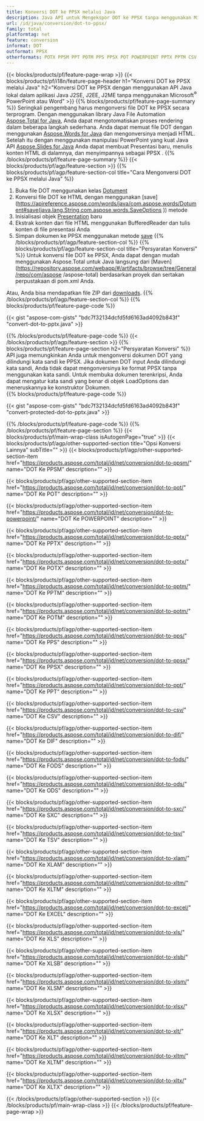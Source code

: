 ```yaml
---
title: Konversi DOT ke PPSX melalui Java
description: Java API untuk Mengekspor DOT ke PPSX tanpa menggunakan Microsoft Word atau PowerPoint
url: /id/java/conversion/dot-to-ppsx/
family: total
platformtag: net
feature: conversion
informat: DOT
outformat: PPSX
otherformats: POTX PPSM PPT POTM PPS PPSX POT POWERPOINT PPTX PPTM CSV DIF FODS ODS SXC TSV XLAM XLTM EXCEL XLS XLSB XLSM XLSX XLT XLTM XLTX
---
```

{{< blocks/products/pf/feature-page-wrap >}}
{{< blocks/products/pf/i18n/feature-page-header h1="Konversi DOT ke PPSX melalui Java" h2="Konversi DOT ke PPSX dengan menggunakan API Java lokal dalam aplikasi Java J2SE, J2EE, J2ME tanpa menggunakan Microsoft<sup>&reg;</sup> PowerPoint atau Word" >}}
{{% blocks/products/pf/feature-page-summary %}}
Seringkali pengembang harus mengonversi file DOT ke PPSX secara terprogram. Dengan menggunakan library Java File Automation [Aspose.Total for Java](https://products.aspose.com/total/java/), Anda dapat mengotomatiskan proses rendering dalam beberapa langkah sederhana. Anda dapat memuat file DOT dengan menggunakan [Aspose.Words for Java](https://products.aspose.com/words/java/) dan mengonversinya menjadi HTML. Setelah itu dengan menggunakan manipulasi PowerPoint yang kuat Java API [Aspose.Slides for Java](https://products.aspose.com/slides/java/) Anda dapat membuat Presentasi baru, menulis konten HTML di dalamnya, dan menyimpannya sebagai PPSX .
{{% /blocks/products/pf/feature-page-summary  %}}
{{< blocks/products/pf/agp/feature-section >}}
{{% blocks/products/pf/agp/feature-section-col title="Cara Mengonversi DOT ke PPSX melalui Java" %}}
1. Buka file DOT menggunakan kelas [Dotument](https://apireference.aspose.com/words/java/com.aspose.words/Dotument)
2. Konversi file DOT ke HTML dengan menggunakan [save](https://apireference.aspose.com/words/java/com.aspose.words/Dotument#save(java.lang.String,com.aspose.words.SaveOptions )) metode
3. Inisialisasi objek [Presentation](https://apireference.aspose.com/slides/java/com.aspose.slides/Presentation) baru
5. Ekstrak konten dari file HTML menggunakan BufferedReader dan tulis konten di file presentasi Anda
6. Simpan dokumen ke PPSX menggunakan metode [save](https://apireference.aspose.com/slides/java/com.aspose.slides/Presentation#save-java.io.OutputStream-int-)
{{% /blocks/products/pf/agp/feature-section-col %}}
{{% blocks/products/pf/agp/feature-section-col title="Persyaratan Konversi" %}}
Untuk konversi file DOT ke PPSX, Anda dapat dengan mudah menggunakan Aspose.Total untuk Java langsung dari [Maven](https://repository.aspose.com/webapp/#/artifacts/browse/tree/General/repo/com/aspose /aspose-total) berdasarkan proyek dan sertakan perpustakaan di pom.xml Anda.

Atau, Anda bisa mendapatkan file ZIP dari [downloads](https://downloads.aspose.com/total/java).
{{% /blocks/products/pf/agp/feature-section-col %}}
{{% blocks/products/pf/feature-page-code %}}

{{< gist "aspose-com-gists" "bdc7f32134dcfd5fd6163ad4092b843f" "convert-dot-to-pptx.java" >}}

{{% /blocks/products/pf/feature-page-code %}}
{{< /blocks/products/pf/agp/feature-section >}}
{{% blocks/products/pf/feature-page-section  h2="Persyaratan Konversi" %}}
API juga memungkinkan Anda untuk mengonversi dokumen DOT yang dilindungi kata sandi ke PPSX. Jika dokumen DOT input Anda dilindungi kata sandi, Anda tidak dapat mengonversinya ke format PPSX tanpa menggunakan kata sandi. Untuk membuka dokumen terenkripsi, Anda dapat mengatur kata sandi yang benar di objek LoadOptions dan meneruskannya ke konstruktor Dokumen.  
{{% blocks/products/pf/feature-page-code %}}

{{< gist "aspose-com-gists" "bdc7f32134dcfd5fd6163ad4092b843f" "convert-protected-dot-to-pptx.java" >}}
{{% /blocks/products/pf/feature-page-code  %}}
{{% /blocks/products/pf/feature-page-section %}}
{{< blocks/products/pf/main-wrap-class isAutogenPage="true" >}}
{{< blocks/products/pf/agp/other-supported-section title="Opsi Konversi Lainnya" subTitle="" >}}
{{< blocks/products/pf/agp/other-supported-section-item href="https://products.aspose.com/total/id/net/conversion/dot-to-ppsm/" name="DOT Ke PPSM" description="" >}}

{{< blocks/products/pf/agp/other-supported-section-item href="https://products.aspose.com/total/id/net/conversion/dot-to-pot/" name="DOT Ke POT" description="" >}}

{{< blocks/products/pf/agp/other-supported-section-item href="https://products.aspose.com/total/id/net/conversion/dot-to-powerpoint/" name="DOT Ke POWERPOINT" description="" >}}

{{< blocks/products/pf/agp/other-supported-section-item href="https://products.aspose.com/total/id/net/conversion/dot-to-pptx/" name="DOT Ke PPTX" description="" >}}

{{< blocks/products/pf/agp/other-supported-section-item href="https://products.aspose.com/total/id/net/conversion/dot-to-potx/" name="DOT Ke POTX" description="" >}}

{{< blocks/products/pf/agp/other-supported-section-item href="https://products.aspose.com/total/id/net/conversion/dot-to-pptm/" name="DOT Ke PPTM" description="" >}}

{{< blocks/products/pf/agp/other-supported-section-item href="https://products.aspose.com/total/id/net/conversion/dot-to-potm/" name="DOT Ke POTM" description="" >}}

{{< blocks/products/pf/agp/other-supported-section-item href="https://products.aspose.com/total/id/net/conversion/dot-to-pps/" name="DOT Ke PPS" description="" >}}

{{< blocks/products/pf/agp/other-supported-section-item href="https://products.aspose.com/total/id/net/conversion/dot-to-ppsx/" name="DOT Ke PPSX" description="" >}}

{{< blocks/products/pf/agp/other-supported-section-item href="https://products.aspose.com/total/id/net/conversion/dot-to-ppt/" name="DOT Ke PPT" description="" >}}

{{< blocks/products/pf/agp/other-supported-section-item href="https://products.aspose.com/total/id/net/conversion/dot-to-csv/" name="DOT Ke CSV" description="" >}}

{{< blocks/products/pf/agp/other-supported-section-item href="https://products.aspose.com/total/id/net/conversion/dot-to-dif/" name="DOT Ke DIF" description="" >}}

{{< blocks/products/pf/agp/other-supported-section-item href="https://products.aspose.com/total/id/net/conversion/dot-to-fods/" name="DOT Ke FODS" description="" >}}

{{< blocks/products/pf/agp/other-supported-section-item href="https://products.aspose.com/total/id/net/conversion/dot-to-ods/" name="DOT Ke ODS" description="" >}}

{{< blocks/products/pf/agp/other-supported-section-item href="https://products.aspose.com/total/id/net/conversion/dot-to-sxc/" name="DOT Ke SXC" description="" >}}

{{< blocks/products/pf/agp/other-supported-section-item href="https://products.aspose.com/total/id/net/conversion/dot-to-tsv/" name="DOT Ke TSV" description="" >}}

{{< blocks/products/pf/agp/other-supported-section-item href="https://products.aspose.com/total/id/net/conversion/dot-to-xlam/" name="DOT Ke XLAM" description="" >}}

{{< blocks/products/pf/agp/other-supported-section-item href="https://products.aspose.com/total/id/net/conversion/dot-to-xltm/" name="DOT Ke XLTM" description="" >}}

{{< blocks/products/pf/agp/other-supported-section-item href="https://products.aspose.com/total/id/net/conversion/dot-to-excel/" name="DOT Ke EXCEL" description="" >}}

{{< blocks/products/pf/agp/other-supported-section-item href="https://products.aspose.com/total/id/net/conversion/dot-to-xls/" name="DOT Ke XLS" description="" >}}

{{< blocks/products/pf/agp/other-supported-section-item href="https://products.aspose.com/total/id/net/conversion/dot-to-xlsb/" name="DOT Ke XLSB" description="" >}}

{{< blocks/products/pf/agp/other-supported-section-item href="https://products.aspose.com/total/id/net/conversion/dot-to-xlsm/" name="DOT Ke XLSM" description="" >}}

{{< blocks/products/pf/agp/other-supported-section-item href="https://products.aspose.com/total/id/net/conversion/dot-to-xlsx/" name="DOT Ke XLSX" description="" >}}

{{< blocks/products/pf/agp/other-supported-section-item href="https://products.aspose.com/total/id/net/conversion/dot-to-xlt/" name="DOT Ke XLT" description="" >}}

{{< blocks/products/pf/agp/other-supported-section-item href="https://products.aspose.com/total/id/net/conversion/dot-to-xltm/" name="DOT Ke XLTM" description="" >}}

{{< blocks/products/pf/agp/other-supported-section-item href="https://products.aspose.com/total/id/net/conversion/dot-to-xltx/" name="DOT Ke XLTX" description="" >}}


{{< /blocks/products/pf/agp/other-supported-section >}}
{{< /blocks/products/pf/main-wrap-class >}}
{{< /blocks/products/pf/feature-page-wrap >}}
